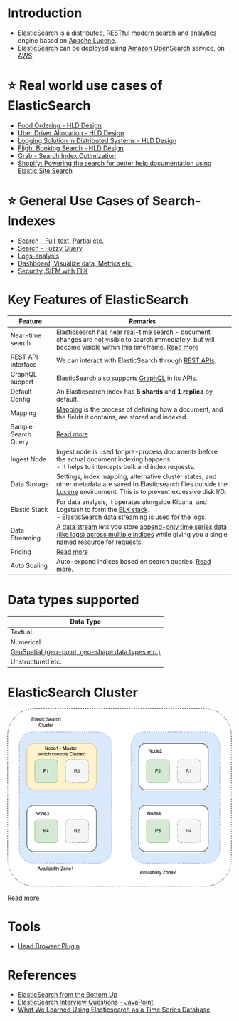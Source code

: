 # Introduction
- [ElasticSearch](https://www.elastic.co/elasticsearch/) is a distributed, [RESTful modern search](../../../8_APIProtocols/REST.md) and analytics engine based on [Apache Lucene](../Readme.md).
- [ElasticSearch]() can be deployed using [Amazon OpenSearch](../../../2_AWSServices/6_DatabaseServices/Search-Databases/AmazonOpenSearch.md) service, on [AWS](../../../2_AWSServices).

# :star: Real world use cases of ElasticSearch
- [Food Ordering - HLD Design](../../../0_HLDUseCasesProblems/FoodOrderingZomatoSwiggy/Readme.md)
- [Uber Driver Allocation - HLD Design](../../../0_HLDUseCasesProblems/DriverAllocationUberGoJek/Readme.md)
- [Logging Solution in Distributed Systems - HLD Design](../../../0_HLDUseCasesProblems/ObervabilityLoggingSolution/LoggingFileAggregation/Readme.md)
- [Flight Booking Search - HLD Design](../../../0_HLDUseCasesProblems/FlightBookingSearchMakeMyTrip/Readme.md)
- [Grab - Search Index Optimization](../../../1_TechStacks/Grab/SearchIndexing.md)
- [Shopify: Powering the search for better help documentation using Elastic Site Search](../../../1_TechStacks/ShopifyTechStack.md)

# :star: General Use Cases of Search-Indexes
- [Search - Full-text, Partial etc.](https://www.elastic.co/guide/en/elasticsearch/reference/current/full-text-queries.html)
- [Search - Fuzzy Query](https://www.elastic.co/guide/en/elasticsearch/reference/current/query-dsl-fuzzy-query.html)
- [Logs-analysis](../../../12_ObservabilityLogsServices/ELK.md)
- [Dashboard, Visualize data, Metrics etc.](../../../12_ObservabilityLogsServices/ELK.md)
- [Security, SIEM with ELK](../../../12_ObservabilityLogsServices/ELK.md)

# Key Features of ElasticSearch

| Feature             | Remarks                                                                                                                                                                                                                                                        |
|---------------------|----------------------------------------------------------------------------------------------------------------------------------------------------------------------------------------------------------------------------------------------------------------|
| Near-time search    | Elasticsearch has near real-time search - document changes are not visible to search immediately, but will become visible within this timeframe. [Read more](https://www.elastic.co/guide/en/elasticsearch/reference/current/near-real-time.html)              |
| REST API interface  | We can interact with ElasticSearch through [REST APIs](RESTAPIs.md).                                                                                                                                                                                           |
| GraphQL support     | ElasticSearch also supports [GraphQL](GraphQLSupport.md) in its APIs.                                                                                                                                                                                          |
| Default Config      | An Elasticsearch index has **5 shards** and **1 replica** by default.                                                                                                                                                                                          |
| Mapping             | [Mapping](Mapping.md) is the process of defining how a document, and the fields it contains, are stored and indexed.                                                                                                                                           |
| Sample Search Query | [Read more](samples/SampleSearchQuery.md)                                                                                                                                                                                                                      |
| Ingest Node         | Ingest node is used for pre-process documents before the actual document indexing happens. <br/>- It helps to intercepts bulk and index requests.                                                                                                              |
| Data Storage        | Settings, index mapping, alternative cluster states, and other metadata are saved to Elasticsearch files outside the [Lucene](../Readme.md) environment. This is to prevent excessive disk I/O.                                                                |
| Elastic Stack       | For data analysis, it operates alongside Kibana, and Logstash to form the [ELK stack](../../../12_ObservabilityLogsServices/ELK.md).<br/>- [ElasticSearch data streaming](../../Others/StreamDBs/ElasticSearchStreams.md) is used for the logs.                |
| Data Streaming      | [A data stream](../../Others/StreamDBs/ElasticSearchStreams.md) lets you store [append-only time series data (like logs) across multiple indices](../../5_DatabaseInternals/AppendOnlyProperty.md) while giving you a single named resource for requests. |
| Pricing             | [Read more](https://www.elastic.co/pricing/)                                                                                                                                                                                                                   |
| Auto Scaling        | Auto-expand indices based on search queries. [Read more](https://www.elastic.co/guide/en/elasticsearch/reference/current/index-modules.html).                                                                                                                  |

# Data types supported

| Data Type                                                                 |
|---------------------------------------------------------------------------|
| Textual                                                                   |
| Numerical                                                                 |
| [GeoSpatial (geo-point, geo-shape data types etc.)](GeoSpatialSupport.md) |
| Unstructured etc.                                                         |

# ElasticSearch Cluster

![](assests/ElasticSearch-Cluster.png)

[Read more](Cluster.md)

# Tools
- [Head Browser Plugin](https://chromewebstore.google.com/detail/multi-elasticsearch-head/cpmmilfkofbeimbmgiclohpodggeheim?hl=en&pli=1)

# References
- [ElasticSearch from the Bottom Up](https://www.elastic.co/blog/found-elasticsearch-from-the-bottom-up)
- [ElasticSearch Interview Questions - JavaPoint](https://www.javatpoint.com/elasticsearch-interview-questions)
- [What We Learned Using Elasticsearch as a Time Series Database](https://medium.com/thousandeyes-engineering/what-we-learned-using-elasticsearch-as-a-time-series-database-bdbde38cdb64)